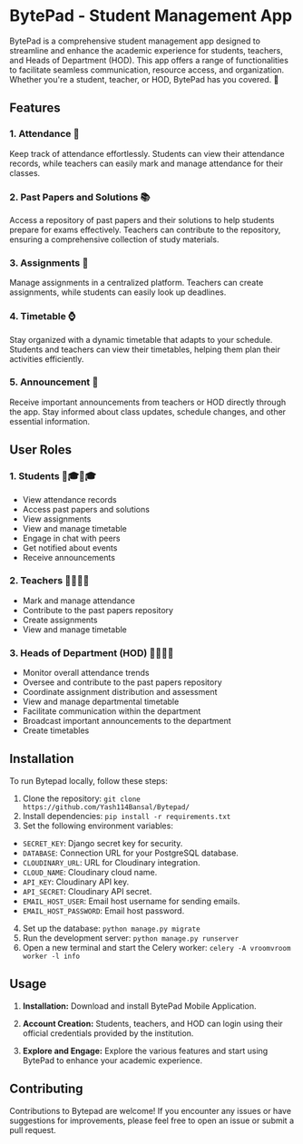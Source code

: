 # BytePad - Student Management App

BytePad is a comprehensive student management app designed to streamline and enhance the academic experience for students, teachers, and Heads of Department (HOD). This app offers a range of functionalities to facilitate seamless communication, resource access, and organization. Whether you're a student, teacher, or HOD, BytePad has you covered. 🚀

## Features

### 1. Attendance 📅

Keep track of attendance effortlessly. Students can view their attendance records, while teachers can easily mark and manage attendance for their classes.

### 2. Past Papers and Solutions 📚

Access a repository of past papers and their solutions to help students prepare for exams effectively. Teachers can contribute to the repository, ensuring a comprehensive collection of study materials.

### 3. Assignments 📝

Manage assignments in a centralized platform. Teachers can create assignments, while students can easily look up deadlines.

### 4. Timetable ⌚

Stay organized with a dynamic timetable that adapts to your schedule. Students and teachers can view their timetables, helping them plan their activities efficiently.

### 5. Announcement 🔔

Receive important announcements from teachers or HOD directly through the app. Stay informed about class updates, schedule changes, and other essential information.

## User Roles

### 1. Students 👩🎓👨🎓

- View attendance records
- Access past papers and solutions
- View assignments
- View and manage timetable
- Engage in chat with peers
- Get notified about events
- Receive announcements

### 2. Teachers 👩🏫👨🏫

- Mark and manage attendance
- Contribute to the past papers repository
- Create assignments
- View and manage timetable

### 3. Heads of Department (HOD) 👩💼👨💼

- Monitor overall attendance trends
- Oversee and contribute to the past papers repository
- Coordinate assignment distribution and assessment
- View and manage departmental timetable
- Facilitate communication within the department
- Broadcast important announcements to the department
- Create timetables

## Installation

To run Bytepad locally, follow these steps:

1. Clone the repository: `git clone https://github.com/Yash114Bansal/Bytepad/`
2. Install dependencies: `pip install -r requirements.txt`
3. Set the following environment variables:

- `SECRET_KEY`: Django secret key for security.
- `DATABASE`: Connection URL for your PostgreSQL database.
- `CLOUDINARY_URL`: URL for Cloudinary integration.
- `CLOUD_NAME`: Cloudinary cloud name.
- `API_KEY`: Cloudinary API key.
- `API_SECRET`: Cloudinary API secret.
- `EMAIL_HOST_USER`: Email host username for sending emails.
- `EMAIL_HOST_PASSWORD`: Email host password.

4. Set up the database: `python manage.py migrate`
5. Run the development server: `python manage.py runserver`
6. Open a new terminal and start the Celery worker: `celery -A vroomvroom worker -l info`


## Usage

1. **Installation:** Download and install BytePad Mobile Application.

2. **Account Creation:** Students, teachers, and HOD can login using their official credentials provided by the institution.

3. **Explore and Engage:** Explore the various features and start using BytePad to enhance your academic experience.

## Contributing

Contributions to Bytepad are welcome! If you encounter any issues or have suggestions for improvements, please feel free to open an issue or submit a pull request.
